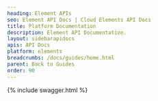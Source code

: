 ```yaml
---
heading: Element APIs
seo: Element API Docs | Cloud Elements API Docs
title: Platform Documentation
description: Element API Documentation.
layout: sidebarapidocs
apis: API Docs
platform: elements
breadcrumbs: /docs/guides/home.html
parent: Back to Guides
order: 90
---
```


{% include swagger.html %}
